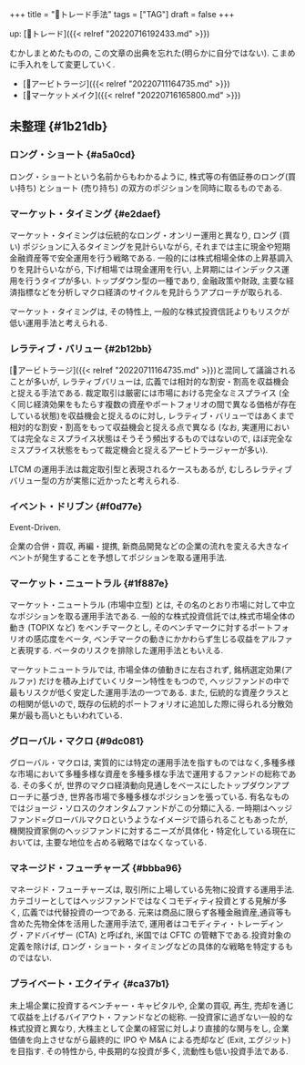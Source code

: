 +++
title = "🔖トレード手法"
tags = ["TAG"]
draft = false
+++

up: [📝トレード]({{< relref "20220716192433.md" >}})

むかしまとめたものの, この文章の出典を忘れた(明らかに自分ではない). こまめに手入れをして変更していく.

-   [📝アービトラージ]({{< relref "20220711164735.md" >}})
-   [📝マーケットメイク]({{< relref "20220716165800.md" >}})


## 未整理 {#1b21db}


### ロング・ショート {#a5a0cd}

ロング・ショートという名前からもわかるように, 株式等の有価証券のロング(買い持ち) とショート (売り持ち) の双方のポジションを同時に取るものである.


### マーケット・タイミング {#e2daef}

マーケット・タイミングは伝統的なロング・オンリー運用と異なり, ロング (買い) ポジションに入るタイミングを見計らいながら, それまでは主に現金や短期金融資産等で安全運用を行う戦略である. 一般的には株式相場全体の上昇基調入りを見計らいながら, 下げ相場では現金運用を行い, 上昇期にはインデックス運用を行うタイプが多い. トップダウン型の一種であり, 金融政策や財政, 主要な経済指標などを分析しマクロ経済のサイクルを見計らうアプローチが取られる.

マーケット・タイミングは, その特性上, 一般的な株式投資信託よりもリスクが低い運用手法と考えられる.


### レラティブ・バリュー {#2b12bb}

[📝アービトラージ]({{< relref "20220711164735.md" >}})と混同して議論されることが多いが, レラティブバリューは, 広義では相対的な割安・割高を収益機会と捉える手法である. 裁定取引は厳密には市場における完全なミスプライス (全く同じ経済効果をもたらす複数の資産やポートフォリオの間で異なる価格が存在している状態)を収益機会と捉えるのに対し, レラティブ・バリューではあくまで相対的な割安・割高をもって収益機会と捉える点で異なる (なお, 実運用においては完全なミスプライス状態はそうそう頻出するものではないので, ほぼ完全なミスプライス状態をもって裁定機会と捉えるアービトラージャーが多い).

LTCM の運用手法は裁定取引型と表現されるケースもあるが, むしろレラティブバリュー型の方が実態に近かったと考えられる.


### イベント・ドリブン {#f0d77e}

Event-Driven.

企業の合併・買収, 再編・提携, 新商品開発などの企業の流れを変える大きなイベントが発生することを予想してポジションを取る運用手法.


### マーケット・ニュートラル {#1f887e}

マーケット・ニュートラル (市場中立型) とは, その名のとおり市場に対して中立なポジションを取る運用手法である. 一般的な株式投資信託では,株式市場全体の動き (TOPIX など) をベンチマークとし, そのベンチマークに対するポートフォリオの感応度をベータ, ベンチマークの動きにかかわらず生じる収益をアルファと表現する. ベータのリスクを排除した運用手法ともいえる.

マーケットニュートラルでは, 市場全体の値動きに左右されず, 銘柄選定効果(アルファ) だけを積み上げていくリターン特性をもつので, ヘッジファンドの中で最もリスクが低く安定した運用手法の一つである. また, 伝統的な資産クラスとの相関が低いので, 既存の伝統的ポートフォリオに追加した際に得られる分散効果が最も高いともいわれている.


### グローバル・マクロ {#9dc081}

グローバル・マクロは, 実質的には特定の運用手法を指すものではなく,多種多様な市場において多種多様な資産を多種多様な手法で運用するファンドの総称である. その多くが, 世界のマクロ経済動向見通しをベースにしたトップダウンアプローチに基づき, 世界各市場で多種多様なポジションを張っている. 有名なものではジョージ・ソロスのクオンタムファンドがこの分類に入る. 一時期はヘッジファンド=グローバルマクロというようなイメージで語られることもあったが, 機関投資家側のヘッジファンドに対するニーズが具体化・特定化している現在においては, 主要な地位を占める戦略ではなくなっている.


### マネージド・フューチャーズ {#bbba96}

マネージド・フューチャーズは, 取引所に上場している先物に投資する運用手法. カテゴリーとしてはヘッジファンドではなくコモディティ投資とする見解が多く, 広義では代替投資の一つである. 元来は商品に限らず各種金融資産,通貨等も含めた先物全体を活用した運用手法で, 運用者はコモディティ・トレーディング・アドバイザー (CTA) と呼ばれ, 米国では CFTC の管轄下である.投資対象の定義を除けば, ロング・ショート・タイミングなどの具体的な戦略を特定するものではない.


### プライベート・エクイティ {#ca37b1}

未上場企業に投資するベンチャー・キャピタルや, 企業の買収, 再生, 売却を通じて収益を上げるバイアウト・ファンドなどの総称. 一投資家に過ぎない一般的な株式投資と異なり, 大株主として企業の経営に対しより直接的な関与をし, 企業価値を向上させながら最終的に IPO や M&A による売却など (Exit, エグジット) を目指す. その特性から, 中長期的な投資が多く, 流動性も低い投資手法である.
